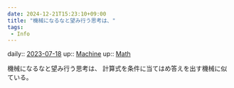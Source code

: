 ```yaml
---
date: 2024-12-21T15:23:10+09:00
title: "機械になるなと望み行う思考は、"
tags:
 - Info
---
```


daily:: [2023-07-18](/Daily_Note/2023-07-18.md)
up:: [Machine](../Bar/Novel/Topics/Machine.md)
up:: [Math](Bar/Novel/Topics/Math.md)

機械になるなと望み行う思考は、
計算式を条件に当てはめ答えを出す機械に似ている。